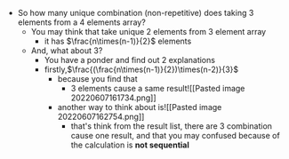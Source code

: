 - So how many unique combination (non-repetitive) does taking 3 elements from a 4 elements array?
	- You may think that take unique 2 elements from 3 element array
		- it has $\frac{n\times(n-1)}{2}$ elements
	- And, what about 3?
		- You have a ponder and find out 2 explanations
		- firstly,$\frac{(\frac{n\times(n-1)}{2})\times(n-2)}{3}$
			- because you find that
				- 3 elements cause a same result![[Pasted image 20220607161734.png]]
			- another way to think about is![[Pasted image 20220607162754.png]]
				- that's think from the result list, there are 3 combination cause one result, and that you may confused because of the calculation is **not sequential**